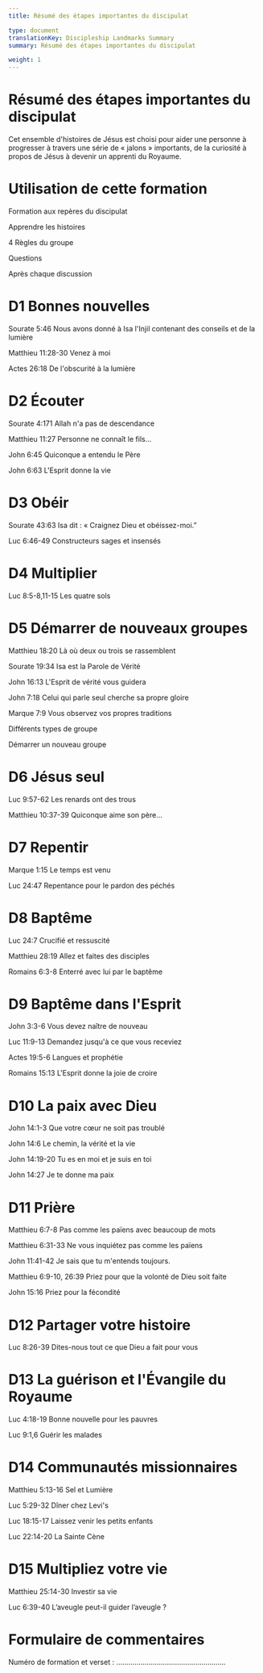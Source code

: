 ```yaml
---
title: Résumé des étapes importantes du discipulat

type: document
translationKey: Discipleship Landmarks Summary
summary: Résumé des étapes importantes du discipulat

weight: 1
---
```

# Résumé des étapes importantes du discipulat
Cet ensemble d'histoires de Jésus est choisi pour aider une personne à progresser à travers une série de « jalons » importants, de la curiosité à propos de Jésus à devenir un apprenti du Royaume.
# Utilisation de cette formation

Formation aux repères du discipulat	

Apprendre les histoires	

4 Règles du groupe	

Questions	

Après chaque discussion
# D1 Bonnes nouvelles

Sourate 5:46 Nous avons donné à Isa l'Injil contenant des conseils et de la lumière	

Matthieu 11:28-30 Venez à moi	

Actes 26:18 De l'obscurité à la lumière
# D2 Écouter

Sourate 4:171 Allah n'a pas de descendance	

Matthieu 11:27 Personne ne connaît le fils...	

John 6:45 Quiconque a entendu le Père	

John 6:63 L'Esprit donne la vie
# D3 Obéir

Sourate 43:63 Isa dit : « Craignez Dieu et obéissez-moi.”	

Luc 6:46-49 Constructeurs sages et insensés
# D4 Multiplier

Luc 8:5-8,11-15 Les quatre sols
# D5 Démarrer de nouveaux groupes

Matthieu 18:20 Là où deux ou trois se rassemblent	

Sourate 19:34 Isa est la Parole de Vérité	

John 16:13 L'Esprit de vérité vous guidera	

John 7:18 Celui qui parle seul cherche sa propre gloire	

Marque 7:9 Vous observez vos propres traditions	

Différents types de groupe	

Démarrer un nouveau groupe
# D6 Jésus seul

Luc 9:57-62 Les renards ont des trous	

Matthieu 10:37-39 Quiconque aime son père...
# D7 Repentir

Marque 1:15 Le temps est venu	

Luc 24:47 Repentance pour le pardon des péchés
# D8 Baptême

Luc 24:7 Crucifié et ressuscité	

Matthieu 28:19 Allez et faites des disciples	

Romains 6:3-8 Enterré avec lui par le baptême
# D9 Baptême dans l'Esprit

John 3:3-6 Vous devez naître de nouveau	

Luc 11:9-13 Demandez jusqu'à ce que vous receviez	

Actes 19:5-6 Langues et prophétie	

Romains 15:13 L'Esprit donne la joie de croire
# D10 La paix avec Dieu

John 14:1-3 Que votre cœur ne soit pas troublé	

John 14:6 Le chemin, la vérité et la vie	

John 14:19-20 Tu es en moi et je suis en toi	

John 14:27 Je te donne ma paix
# D11 Prière

Matthieu 6:7-8 Pas comme les païens avec beaucoup de mots	

Matthieu 6:31-33 Ne vous inquiétez pas comme les païens	

John 11:41-42 Je sais que tu m'entends toujours.	

Matthieu 6:9-10, 26:39 Priez pour que la volonté de Dieu soit faite	

John 15:16 Priez pour la fécondité
# D12 Partager votre histoire

Luc 8:26-39 Dites-nous tout ce que Dieu a fait pour vous
# D13 La guérison et l'Évangile du Royaume

Luc 4:18-19 Bonne nouvelle pour les pauvres	

Luc 9:1,6 Guérir les malades
# D14 Communautés missionnaires

Matthieu 5:13-16 Sel et Lumière	

Luc 5:29-32 Dîner chez Levi's	

Luc 18:15-17 Laissez venir les petits enfants	

Luc 22:14-20 La Sainte Cène
# D15 Multipliez votre vie

Matthieu 25:14-30 Investir sa vie	

Luc 6:39-40 L’aveugle peut-il guider l’aveugle ?
# Formulaire de commentaires

Numéro de formation et verset : ………………………………………………